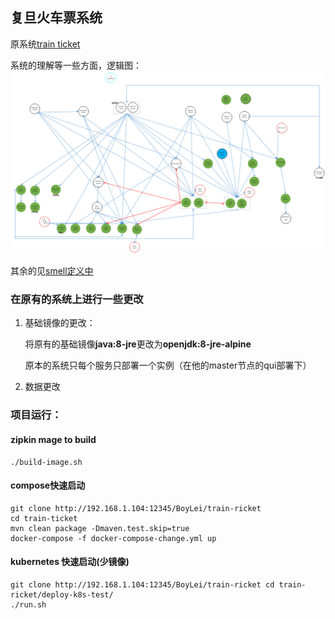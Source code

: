 ## 复旦火车票系统
原系统[train ticket](https://github.com/FudanSELab/train-ticket)

系统的理解等一些方面，逻辑图：
![](./image/luoji.png)

其余的见[smell定义中](http//60.205.188.102:8080/issue/MCS-87)
### 在原有的系统上进行一些更改



1. 基础镜像的更改：

   将原有的基础镜像**java:8-jre**更改为**openjdk:8-jre-alpine**

   原本的系统只每个服务只部署一个实例（在他的master节点的qui部署下）

2. 数据更改

### 项目运行：
#### zipkin mage to build
~~~shell script
./build-image.sh
~~~
#### compose快速启动

~~~shell script
git clone http://192.168.1.104:12345/BoyLei/train-ricket 
cd train-ticket
mvn clean package -Dmaven.test.skip=true
docker-compose -f docker-compose-change.yml up
~~~

#### kubernetes 快速启动(少镜像)
~~~shell script
git clone http://192.168.1.104:12345/BoyLei/train-ricket cd train-ricket/deploy-k8s-test/
./run.sh
~~~